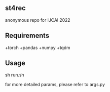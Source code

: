 ## st4rec

anonymous repo for IJCAI 2022 

## Requirements
+torch
+pandas
+numpy
+tqdm

## Usage

sh run.sh

for more detailed params, please refer to args.py

